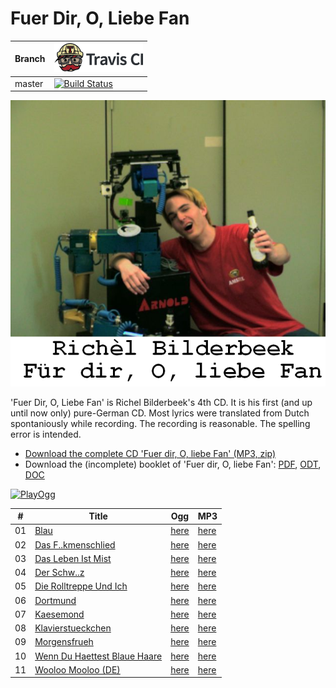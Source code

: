 # Fuer Dir, O, Liebe Fan

Branch|[![Travis CI logo](TravisCI.png)](https://travis-ci.org)
---|---
master|[![Build Status](https://travis-ci.org/richelbilderbeek/FuerDirOLiebeFan.svg?branch=master)](https://travis-ci.org/richelbilderbeek/FuerDirOLiebeFan)

![View the 'Fuer dir, O, liebe Fan' CD front image](CD04_Coverart.png)

'Fuer Dir, O, Liebe Fan' is Richel Bilderbeek's 4th CD.
It is his first (and up until now only) pure-German CD. 
Most lyrics were translated from Dutch spontaniously
while recording. The recording is reasonable. 
The spelling error is intended.

 * [Download the complete CD 'Fuer dir, O, liebe Fan' (MP3, zip)](http://www.richelbilderbeek.nl/CD04_All.zip)
 * Download the (incomplete) booklet of 'Fuer dir, O, liebe Fan': [PDF](FuerDirOliebeFan.pdf), [ODT](FuerDirOliebeFan.odt), [DOC](FuerDirOliebeFan.doc)

[![PlayOgg](http://static.fsf.org/playogg/Play_ogg_80x15.png "I support PlayOgg!")](http://playogg.org)

#|Title|Ogg|MP3
---|---|---|---
01|[Blau](https://github.com/richelbilderbeek/music/blob/master/Blau.md)|[here](CD04_01Blau.ogg)|[here](CD04_01Blau.mp3)
02|[Das F..kmenschlied](https://github.com/richelbilderbeek/music/blob/master/DasFickmenschlied.md)|[here](CD04_02DasFickmenschlied.ogg)|[here](CD04_02DasFickmenschlied.mp3)
03|[Das Leben Ist Mist](https://github.com/richelbilderbeek/music/blob/master/DasLebenIstMist.md)|[here](CD04_03DasLebenIstMist.ogg)|[here](CD04_03DasLebenIstMist.mp3)
04|[Der Schw..z](https://github.com/richelbilderbeek/music/blob/master/DerSchwanz.md)|[here](CD04_04DerSchwanz.ogg)|[here](CD04_04DerSchwanz.mp3)
05|[Die Rolltreppe Und Ich](https://github.com/richelbilderbeek/music/blob/master/DieRolltreppeUndIch.md)|[here](CD04_05DieRolltreppeUndIch.ogg)|[here](CD04_05DieRolltreppeUndIch.mp3)
06|[Dortmund](https://github.com/richelbilderbeek/music/blob/master/Dortmund.md)|[here](CD04_06Dortmund.ogg)|[here](CD04_06Dortmund.mp3)
07|[Kaesemond](https://github.com/richelbilderbeek/music/blob/master/Kaesemond.md)|[here](CD04_07Kaesemond.ogg)|[here](CD04_07Kaesemond.mp3)
08|[Klavierstueckchen](https://github.com/richelbilderbeek/music/blob/master/Klavierstueckchen.md)|[here](CD04_08Klavierstueckchen.ogg)|[here](CD04_08Klavierstueckchen.mp3)
09|[Morgensfrueh](https://github.com/richelbilderbeek/music/blob/master/Morgensfrueh.md)|[here](CD04_09Morgensfrueh.ogg)|[here](CD04_09Morgensfrueh.mp3)
10|[Wenn Du Haettest Blaue Haare](https://github.com/richelbilderbeek/music/blob/master/WennDuHaettestBlaueHaare.md)|[here](CD04_10WennDuHaettestBlaueHaare.ogg)|[here](CD04_10WennDuHaettestBlaueHaare.mp3)
11|[Wooloo Mooloo (DE)](https://github.com/richelbilderbeek/music/blob/master/WoolooMoolooDe.md)|[here](CD04_11WoolooMoolooDe.ogg)|[here](CD04_11WoolooMoolooDe.mp3)

